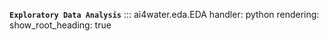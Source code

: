 **`Exploratory Data Analysis`**
::: ai4water.eda.EDA
    handler: python
    rendering:
        show_root_heading: true